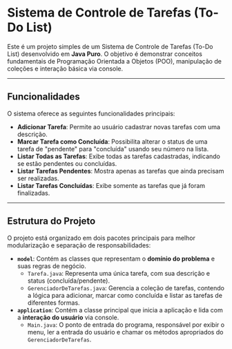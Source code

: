 # Sistema de Controle de Tarefas (To-Do List)

Este é um projeto simples de um Sistema de Controle de Tarefas (To-Do List) desenvolvido em **Java Puro**. O objetivo é demonstrar conceitos fundamentais de Programação Orientada a Objetos (POO), manipulação de coleções e interação básica via console.

---

## Funcionalidades

O sistema oferece as seguintes funcionalidades principais:

* **Adicionar Tarefa**: Permite ao usuário cadastrar novas tarefas com uma descrição.
* **Marcar Tarefa como Concluída**: Possibilita alterar o status de uma tarefa de "pendente" para "concluída" usando seu número na lista.
* **Listar Todas as Tarefas**: Exibe todas as tarefas cadastradas, indicando se estão pendentes ou concluídas.
* **Listar Tarefas Pendentes**: Mostra apenas as tarefas que ainda precisam ser realizadas.
* **Listar Tarefas Concluídas**: Exibe somente as tarefas que já foram finalizadas.

---

## Estrutura do Projeto

O projeto está organizado em dois pacotes principais para melhor modularização e separação de responsabilidades:

* **`model`**: Contém as classes que representam o **domínio do problema** e suas regras de negócio.
    * `Tarefa.java`: Representa uma única tarefa, com sua descrição e status (concluída/pendente).
    * `GerenciadorDeTarefas.java`: Gerencia a coleção de tarefas, contendo a lógica para adicionar, marcar como concluída e listar as tarefas de diferentes formas.
* **`application`**: Contém a classe principal que inicia a aplicação e lida com a **interação do usuário** via console.
    * `Main.java`: O ponto de entrada do programa, responsável por exibir o menu, ler a entrada do usuário e chamar os métodos apropriados do `GerenciadorDeTarefas`.
